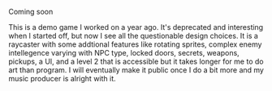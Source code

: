 Coming soon

This is a demo game I worked on a year ago. It's deprecated and interesting when I started off, but now I see all the questionable design choices.
It is a raycaster with some addtional features like rotating sprites, 
complex enemy intellegence varying with NPC type, locked doors, secrets, weapons, pickups, 
a UI, and a level 2 that is accessible but it takes longer for me to do art than program.
I will eventually make it public once I do a bit more and my music producer is alright with it.
